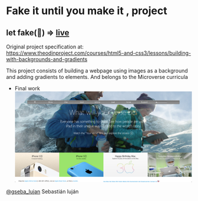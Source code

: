 # Fake it until you make it , project
## let fake(🍎) => [live](https://sebastianlujan.github.io/index.html)

Original project specification at: https://www.theodinproject.com/courses/html5-and-css3/lessons/building-with-backgrounds-and-gradients

This project consists of building a webpage using images as a background and adding gradients to elements. 
And belongs to the Microverse curricula
 
* Final work
![🎢 A rollercoaster of positions](img/screenshot.png)

[@gseba_lujan](https://twitter.com/gseba_lujan) Sebastián luján
